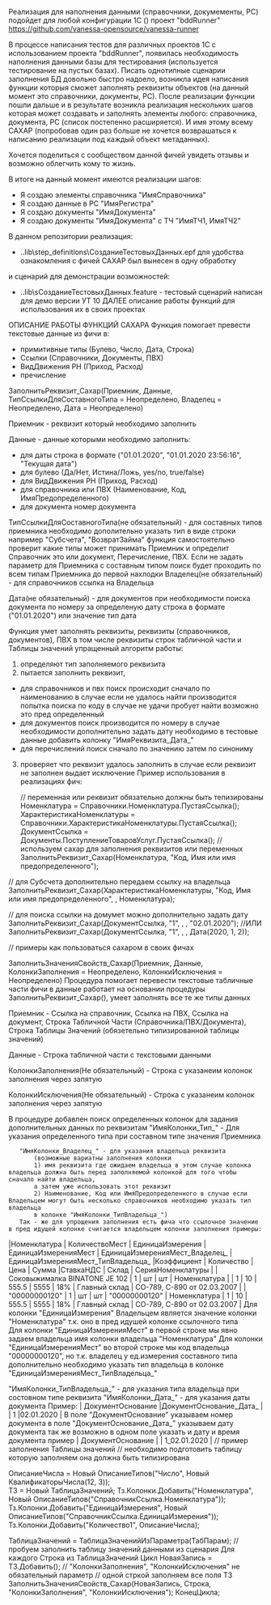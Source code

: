 Реализация для наполнения данными (справочники, докумементы, РС) подойдет для любой конфигурации 1С () проект "bddRunner"
https://github.com/vanessa-opensource/vanessa-runner

В процессе написания тестов для различных проектов 1С с использованием проекта "bddRunner", появилась необходимость наполнения данными базы для тестирования 
(используется тестирование на пустых базах).
Писать однотипные сценарии заполнения БД довольно быстро надоело, возникла идея написания функции которыя сможет заполнять реквизиты объектов (на данный момент это справочники, документы, РС).
После реализации функции пошли дальше и в результате возникла реализация нескольких шагов которая может создавать и заполнять элементы любого: справочника, документа, РС (список постепенно расширяется).
И имя этому всему САХАР (попробовав один раз больше не хочется возврашаться к написанию реализации под каждый объект метаданных).

Хочется поделиться с сообществом данной фичей увидеть отзывы и возможно облегчить кому то жизнь.

В итоге на данный момент имеются реализации шагов:
- Я создаю элементы справочника "ИмяСправочника"
- Я создаю данные в РC "ИмяРегистра"
- Я создаю документы "ИмяДокумента"
- Я создаю документы "ИмяДокумента" с ТЧ "ИмяТЧ1, ИмяТЧ2"

В данном репозитории реализация: 
 * \..lib\step_definitions\СозданиеТестовыхДанных.epf
 для удобства ознакомления с фичей САХАР был вынесен в одну обработку

и сценарий для демонстрации возможностей:
 * \..lib\sСозданиеТестовыхДанных.feature - тестовый сценарий написан для демо версии УТ 10
ДАЛЕЕ описание работы функций для использования их в своих проектах

 ОПИСАНИЕ РАБОТЫ ФУНКЦИЙ САХАРА 
 Функция помогает превести текстовые данные из фичи в:
   - примитивные типы (Булево, Число, Дата, Строка)
   - Ссылки (Справочники, Документы, ПВХ) 
   - ВидДвижения РН (Приход, Расход) 
   - пречисление

   ЗаполнитьРеквизит_Сахар(Приемник, Данные, ТипСсылкиДляСоставногоТипа = Неопределено, Владелец = Неопределено, Дата = Неопределено)
   
   Приемник - реквизит который необходимо заполнить

   Данные - данные которыми необходимо заполнить: 
   - для даты строка в формате ("01.01.2020", "01.01.2020 23:56:16", "Текущая дата")
   - для булево (Да/Нет, Истина/Ложь, yes/no, true/false)
   - для ВидДвижения РН (Приход, Расход)
   - для справочника или ПВХ (Наименование, Код, ИмяПредопределенного)
   - для документа номер документа

   ТипСсылкиДляСоставногоТипа(не обязательный) - для составных типов приемника необходимо дополительно указать тип в виде строки например "Субсчета", "ВозвратЗайма" 
       функция самостоятельно проверит какие типы может принимать Приемник и определит Справочник это или документ, Перечисление, ПВХ. 
       Если не задать параметр для Приемника с составным типом поиск будет проходить по всем типам Приемника до первой нахлодки
   Владелец(не обязательный) - для справочников ссылка на Владельца

   Дата(не обязательный) - для документов при необходимости поиска документа по номеру за определеную дату строка в формате ("01.01.2020") или значение тип дата 


 Функция умет заполнять реквизиты, реквизиты (справочников, документов), ПВХ в том числе реквизиты строк табличной части и Таблицы значений
 упращенный алгоритм работы:
 1) определяют тип заполняемого реквизита  
 2) пытается заполнить реквизит, 
   - для справочников и пвх поиск происходит сначало по наименованию в случае если не удалось найти производится попытка поиска по коду 
 в случае не удачи пробует найти возможно это пред определенный
   - для документов поиск производится по номеру в случае необходимости дополнительно задать дату необходимо в тестовые данные добавить колонку "ИмяРеквизита_Дата_"
   - для перечислений поиск сначало по значению затем по синониму
 3) проверяет что реквизит удалось заполнить в случае если реквизит не заполнен выдает исключение 
 Пример использования в реализациях фич:

    // переменная или реквизит обязательно должны быть тепизированы
    Номенклатура = Справочники.Номенклатура.ПустаяСсылка();    
    ХарактеристикаНоменклатуры = Справочники.ХарактеристикаНоменклатуры.ПустаяСсылка();
    ДокументСсылка = Документы.ПоступлениеТоваровУслуг.ПустаяСсылка();
    // используем сахар для заполнения реквизитов или переменных
    ЗаполнитьРеквизит_Сахар(Номенклатура, "Код, Имя или имя предопределенного");
   
   // для Субсчета дополнительно передаем ссылку на владельца
   ЗаполнитьРеквизит_Сахар(ХарактеристикаНоменклатуры, "Код, Имя или имя предопределенного", , Номенклатура);
  
   // для поиска ссылки на домумет можно дополнительно задать дату
   ЗаполнитьРеквизит_Сахар(ДокументСсылка, "1", , , "02.01.2020"); 
   //ИЛИ
   ЗаполнитьРеквизит_Сахар(ДокументСсылка, "1", , , Дата(2020, 1, 2));

 // примеры как пользоваться сахаром в своих фичах
 
   ЗаполнитьЗначенияСвойств_Сахар(Приемник, Данные, КолонкиЗаполнения = Неопределено, КолонкиИсключения = Неопределено)
   Процедура помогает перевести текстовые табличные части фичи в данные работает на основании процедуры ЗаполнитьРеквизит_Сахар(), умеет заполнять все те же типы данных
   
   Приемник - Ссылка на справочник, Ссылка на ПВХ, Ссылка на документ, Строка Табличной Части (Справочника/ПВХ/Документа), 
   Строка Таблицы Значений (обязетельно типизированной таблицы значений)

   Данные - Строка табличной части с текстовыми данными    

   КолонкиЗаполнения(Не обязательный) - Строка с указанеим колонок заполнения через запятую

   КолонкиИсключения(Не обязательный) - Строка с указанеим колонок заполнения через запятую

   В процедуре добавлен поиск определенных колонок для задания дополнительных данных по реквизитам
       "ИмяКолонки_Тип_" - Для указания определенного типа при составном типе значения Приемника

       "ИмяКолонки_Владелец_" - для указания владельца реквизита 
           (возможные вариатны заполнения колонки 
           1) имя реквизита где ожидаем владельца в этом случае колонка владельца должна быть перед заполняемой колонкой для того чтобы сначало найти владельца,
           а затем уже использовать этот реквизит
           2) Наименование, Код или ИмяПредопределенного в случае если Владельцем могут быть несколько справочников необходимо указать тип владельца
           в колонке "ИмяКолонки_ТипВладельца_")
       Так - же для упрощения заполнения есть фича что ссылочное значение в пред идущей колонке считается владельцем колонки заполнения примеры:
       
   |Номенклатура                   | КоличествоМест | ЕдиницаИзмерения | ЕдиницаИзмеренияМест | ЕдиницаИзмеренияМест_Владелец_ | ЕдиницаИзмеренияМест_ТипВладельца_ |Коэффициент  | Количество | Цена  | Сумма |СтавкаНДС | Склад         | СерияНоменклатуры           |
   |Соковыжималка  BINATONE JE 102 |              1 |               шт |                   шт |                   Номенклатура |                                    |           1 |         10 | 555.5 | 5555  |      18% | Главный склад | СО-789, С-890 от 02.03.2007 |
   |                 "00000000120" |              1 |               шт |                   шт |                  "00000000120" |                       Номенклатура |           1 |         10 | 555.5 | 5555  |      18% | Главный склад | СО-789, С-890 от 02.03.2007 |
       Для колонки "ЕдиницаИзмерения" Владельцем является значение колонки "Номенклатура" т.к. оно в пред идушей колонке ссылочного типа    
       Для колонки "ЕдиницаИзмеренияМест" в первой строке мы явно задаем владельца имя колонки владельца "Номенклатура"
       Для колонки "ЕдиницаИзмеренияМест" во второй строке мы код владельца "00000000120", но т.к. владелец у ед.измерения составного типа дополнительно необходимо указать тип владельца в колонке "ЕдиницаИзмеренияМест_ТипВладельца_"

"ИмяКолонки_ТипВладельца_" - для указания типа владельца при состовном типе реквизита
"ИмяКолонки_Дата_" - для указания даты документа Пример:
 | ДокументОснование |ДокументОснование_Дата_ |
 | 1                 |02.01.2020              | 
 В поле "ДокументОснование" указываем номер документа в поле "ДокументОснование_Дата_" указываем дату документа
  так же возможно в одном поле указать и дату и время документа пример
  | ДокументОснование |
  | 1_02.01.2020      |
 // пример заполнения Таблицы значений
 // необходимо подготовить таблицу которую заполняем она должна быть типизирована

 ОписаниеЧисла = Новый ОписаниеТипов("Число", Новый КвалификаторыЧисла(12, 3));		
 ТЗ = Новый ТаблицаЗначений;
 Тз.Колонки.Добавить("Номенклатура", Новый ОписаниеТипов("СправочникСсылка.Номенклатура"));
 Тз.Колонки.Добавить("ЕдиницаИзмерения", Новый ОписаниеТипов("СправочникСсылка.ЕдиницаИзмерения"));
 Тз.Колонки.Добавить("Количество1", ОписаниеЧисла);

 ТаблицаЗначений = ТаблицаЗначенийИзПараметра(ТабПарам);
 // пробуем заполнить таблицу значений данными из сценария
 Для каждого Строка из ТаблицаЗначений Цикл
 	НоваяЗапись = ТЗ.Добавить();
	// "КолонкиЗаполнения", "КолонкиИсключения" не обязательный параметр
	// одной стркой заполняем все поля ТЗ 
 	ЗаполнитьЗначенияСвойств_Сахар(НоваяЗапись, Строка, "КолонкиЗаполнения", "КолонкиИсключения");
 КонецЦикла;
